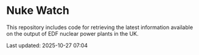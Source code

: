 # Nuke Watch

This repository includes code for retrieving the latest information available on the output of EDF nuclear power plants in the UK.

Last updated: 2025-10-27 07:04